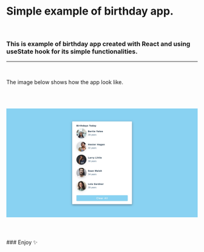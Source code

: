 # Simple example of birthday app.

</br>

### This is example of birthday app created with React and using useState hook for its simple functionalities.

---

</br>
<p> The image below shows how the app look like. </p>

</br>

## ![image](./public/assets/birthday-app.jpg)

</br>
</br>
### Enjoy ✨
